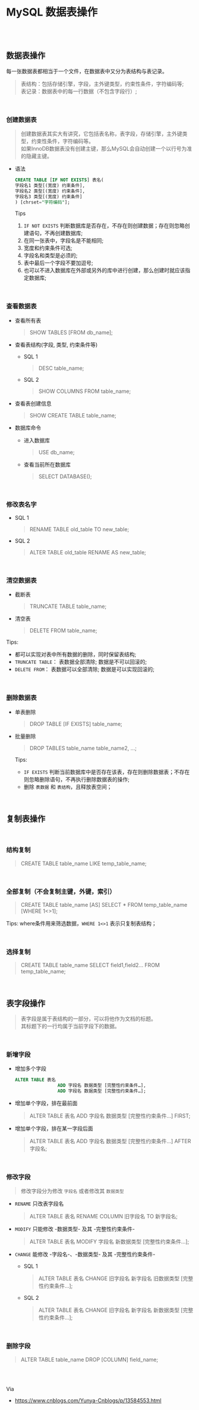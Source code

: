 # MySQL 数据表操作

</br>
</br>

## 数据表操作

每一张数据表都相当于一个文件，在数据表中又分为表结构与表记录。

> 表结构：包括存储引擎，字段，主外键类型，约束性条件，字符编码等; </br>
> 表记录：数据表中的每一行数据（不包含字段行）;

</br>

### 创建数据表

> 创建数据表其实大有讲究，它包括表名称，表字段，存储引擎，主外键类型，约束性条件，字符编码等。 </br>
> 如果InnoDB数据表没有创建主键，那么MySQL会自动创建一个以行号为准的隐藏主键。

- 语法

    ```sql
    CREATE TABLE [IF NOT EXISTS] 表名(
    字段名1 类型[(宽度) 约束条件],
    字段名2 类型[(宽度) 约束条件],
    字段名3 类型[(宽度) 约束条件]
    ) [chrset="字符编码"];
    ```

    Tips

    1. `IF NOT EXISTS` 判断数据库是否存在，不存在则创建数据；存在则忽略创建语句，不再创建数据库;
    2. 在同一张表中，字段名是不能相同;
    3. 宽度和约束条件可选;
    4. 字段名和类型是必须的;
    5. 表中最后一个字段不要加逗号;
    6. 也可以不进入数据库在外部或另外的库中进行创建，那么创建时就应该指定数据库;

</br>

### 查看数据表

- 查看所有表
    > SHOW TABLES [FROM db_name];

- 查看表结构(字段, 类型, 约束条件等)

  - SQL 1
    > DESC table_name;

  - SQL 2
    > SHOW COLUMNS FROM table_name;

- 查看表创建信息
    > SHOW CREATE TABLE table_name;

- 数据库命令

  - 进入数据库
    > USE db_name;

  - 查看当前所在数据库
    > SELECT DATABASE();

</br>

### 修改表名字

- SQL 1
  > RENAME TABLE old_table TO new_table;
  
- SQL 2
  > ALTER TABLE old_table RENAME AS new_table;

</br>

### 清空数据表

- 截断表
  > TRUNCATE TABLE table_name;

- 清空表
  > DELETE FROM table_name;

Tips:

- 都可以实现对表中所有数据的删除，同时保留表结构;
- `TRUNCATE TABLE`： 表数据全部清除; 数据是不可以回滚的;
- `DELETE FROM`： 表数据可以全部清除; 数据是可以实现回滚的;

</br>

### 删除数据表

- 单表删除
  > DROP TABLE [IF EXISTS] table_name;

- 批量删除
  > DROP TABLES table_name table_name2, ...;

  Tips:
  - `IF EXISTS` 判断当前数据库中是否存在该表，存在则删除数据表；不存在则忽略删除语句，不再执行删除数据表的操作;
  - 删除 `表数据` 和 `表结构`，且释放表空间；

</br>

## 复制表操作

</br>

### 结构复制

  > CREATE TABLE table_name LIKE temp_table_name;

</br>

### 全部复制（不会复制主键，外键，索引）

  > CREATE TABLE table_name [AS] SELECT * FROM temp_table_name [WHERE 1<>1];

  Tips: where条件用来筛选数据，`WHERE 1<>1` 表示只复制表结构；

</br>

### 选择复制

  > CREATE TABLE table_name SELECT field1,field2... FROM temp_table_name;

</br>

## 表字段操作

  > 表字段是属于表结构的一部分，可以将他作为文档的标题。 </br>
  > 其标题下的一行均属于当前字段下的数据。

</br>

### 新增字段

- 增加多个字段

    ```sql
    ALTER TABLE 表名
                    ADD 字段名 数据类型 [完整性约束条件…],
                    ADD 字段名 数据类型 [完整性约束条件…];
    ```

- 增加单个字段，排在最前面
  > ALTER TABLE 表名 ADD 字段名 数据类型 [完整性约束条件…] FIRST;

- 增加单个字段，排在某一字段后面
  > ALTER TABLE 表名 ADD 字段名 数据类型 [完整性约束条件…] AFTER 字段名;

</br>

### 修改字段

> 修改字段分为修改 `字段名` 或者修改其 `数据类型`

- `RENAME` 只改表字段名
  > ALTER TABLE 表名 RENAME COLUMN 旧字段名 TO 新字段名;

- `MODIFY` 只能修改 -数据类型- 及其 -完整性约束条件-
  > ALTER TABLE 表名 MODIFY  字段名 新数据类型 [完整性约束条件…];

- `CHANGE` 能修改 -字段名-、-数据类型- 及其 -完整性约束条件-
  - SQL 1
    > ALTER TABLE 表名 CHANGE 旧字段名 新字段名 旧数据类型 [完整性约束条件…];

  - SQL 2
    > ALTER TABLE 表名 CHANGE 旧字段名 新字段名 新数据类型 [完整性约束条件…];

</br>

### 删除字段

  > ALTER TABLE table_name DROP [COLUMN] field_name;

</br>
</br>

Via

- <https://www.cnblogs.com/Yunya-Cnblogs/p/13584553.html>
